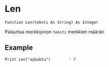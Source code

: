 <!--text-->
Len
===

```eppabasic
Function Len(teksti As String) As Integer
```

Palauttaa merkkijonon `teksti` merkkien määrän

Example
---------
```eppabasic
Print Len("aybabtu")        ' 7
```
